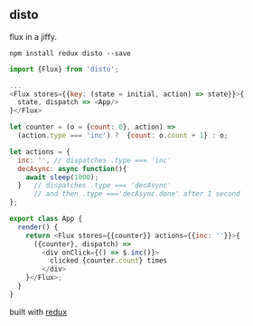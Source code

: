 disto
---

flux in a jiffy.

`npm install redux disto --save`

```js
import {Flux} from 'disto';

...
<Flux stores={{key: (state = initial, action) => state}}>{
  state, dispatch => <App/>
}</Flux>
```

```js
let counter = (o = {count: 0}, action) =>
  (action.type === 'inc') ?  {count: o.count + 1} : o;

let actions = {
  inc: '', // dispatches .type === 'inc'
  decAsync: async function(){
    await sleep(1000);
  }   // dispatches .type === 'decAsync'
      // and then .type ==='decAsync.done' after 1 second
};

export class App {
  render() {
    return <Flux stores={{counter}} actions={{inc: ''}}>{
      ({counter}, dispatch) =>
        <div onClick={() => $.inc()}>
          clicked {counter.count} times
        </div>
    }</Flux>;
  }
}
```

built with [redux](https://github.com/gaearon/redux)

